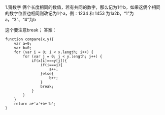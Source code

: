 1.猜数字
俩个长度相同的数值，若有共同的数字，那么记为1个b，如果这俩个相同的数字位置也相同则改记为1个a，例：1234 和 1453 为1a2b，“1”为a，“3”、“4”为b

这个要注意break；
答案：
```
function compare(x,y){
    var a=0;
    var b=0;
    for (var i = 0; i < x.length; i++) {
        for (var j = 0; j < y.length; j++) {
            if(x[i]===y[j]){
                if(i===j){
                    a++;
                }else{
                    b++;
                }
                break;
            }
        }
    }
    return a+'a'+b+'b';
}
```
